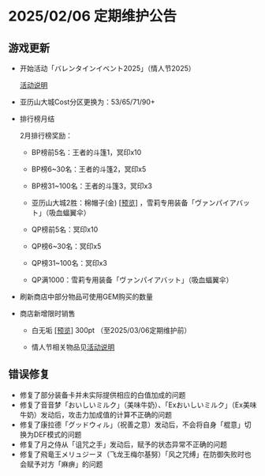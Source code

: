 # 2025/02/06 定期维护公告

## 游戏更新

- 开始活动「バレンタインイベント2025」（情人节2025）

  [活动说明](バレンタインイベント2025.md)

- 亚历山大城Cost分区更换为：53/65/71/90+

- 排行榜月结

  2月排行榜奖励：

  - BP榜前5名：王者的斗篷1，冥印x10
  - BP榜6~30名：王者的斗篷2，冥印x5
  - BP榜31~100名：王者的斗篷3，冥印x3
  - 亚历山大城2胜：棉帽子(金) <a href="imgs/costumes/綿帽子(金)_Preview.png" target="_blank">[预览]</a> ，雪莉专用装备「ヴァンパイアバット｣（吸血蝠翼伞）

  - QP榜前5名：冥印x10
  - QP榜6~30名：冥印x5
  - QP榜31~100名：冥印x3
  - QP满1000：雪莉专用装备「ヴァンパイアバット｣（吸血蝠翼伞）

- 刷新商店中部分物品可使用GEM购买的数量

- 商店新增限时销售

  - 白无垢 <a href="imgs/costumes/白無垢_Preview.png" target="_blank">[预览]</a> 300pt （至2025/03/06定期维护前）

  - 情人节相关物品见[活动说明](バレンタインイベント2025.md)

## 错误修复

- 修复了部分装备卡并未实际提供相应的白值加成的问题
- 修复了音音梦「おいしいミルク」（美味牛奶）、「Exおいしいミルク」（Ex美味牛奶）发动后，攻击力加成值的计算不正确的问题
- 修复了康拉德「グッドウィル」（祝善之意）发动后，不会将自身「棍意」切换为DEF模式的问题
- 修复了月之侍从「诅咒之手」发动后，赋予的状态异常不正确的问题
- 修复了飛竜王メリュジーヌ（飞龙王梅尔基努）「风之咒缚」在防御失败时也会赋予对方「麻痹」的问题
